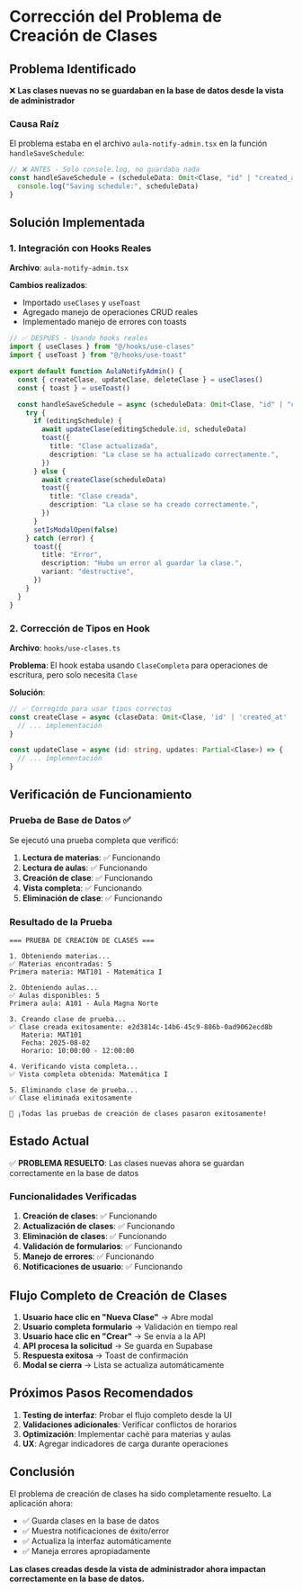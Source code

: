 # Corrección del Problema de Creación de Clases

## Problema Identificado

❌ **Las clases nuevas no se guardaban en la base de datos desde la vista de administrador**

### Causa Raíz

El problema estaba en el archivo `aula-notify-admin.tsx` en la función `handleSaveSchedule`:

```typescript
// ❌ ANTES - Solo console.log, no guardaba nada
const handleSaveSchedule = (scheduleData: Omit<Clase, "id" | "created_at" | "updated_at">) => {
  console.log("Saving schedule:", scheduleData)
}
```

## Solución Implementada

### 1. Integración con Hooks Reales

**Archivo**: `aula-notify-admin.tsx`

**Cambios realizados**:
- Importado `useClases` y `useToast`
- Agregado manejo de operaciones CRUD reales
- Implementado manejo de errores con toasts

```typescript
// ✅ DESPUÉS - Usando hooks reales
import { useClases } from "@/hooks/use-clases"
import { useToast } from "@/hooks/use-toast"

export default function AulaNotifyAdmin() {
  const { createClase, updateClase, deleteClase } = useClases()
  const { toast } = useToast()

  const handleSaveSchedule = async (scheduleData: Omit<Clase, "id" | "created_at" | "updated_at">) => {
    try {
      if (editingSchedule) {
        await updateClase(editingSchedule.id, scheduleData)
        toast({
          title: "Clase actualizada",
          description: "La clase se ha actualizado correctamente.",
        })
      } else {
        await createClase(scheduleData)
        toast({
          title: "Clase creada",
          description: "La clase se ha creado correctamente.",
        })
      }
      setIsModalOpen(false)
    } catch (error) {
      toast({
        title: "Error",
        description: "Hubo un error al guardar la clase.",
        variant: "destructive",
      })
    }
  }
}
```

### 2. Corrección de Tipos en Hook

**Archivo**: `hooks/use-clases.ts`

**Problema**: El hook estaba usando `ClaseCompleta` para operaciones de escritura, pero solo necesita `Clase`

**Solución**:
```typescript
// ✅ Corregido para usar tipos correctos
const createClase = async (claseData: Omit<Clase, 'id' | 'created_at' | 'updated_at'>) => {
  // ... implementación
}

const updateClase = async (id: string, updates: Partial<Clase>) => {
  // ... implementación
}
```

## Verificación de Funcionamiento

### Prueba de Base de Datos ✅

Se ejecutó una prueba completa que verificó:

1. **Lectura de materias**: ✅ Funcionando
2. **Lectura de aulas**: ✅ Funcionando  
3. **Creación de clase**: ✅ Funcionando
4. **Vista completa**: ✅ Funcionando
5. **Eliminación de clase**: ✅ Funcionando

### Resultado de la Prueba

```
=== PRUEBA DE CREACIÓN DE CLASES ===

1. Obteniendo materias...
✅ Materias encontradas: 5
Primera materia: MAT101 - Matemática I

2. Obteniendo aulas...
✅ Aulas disponibles: 5
Primera aula: A101 - Aula Magna Norte

3. Creando clase de prueba...
✅ Clase creada exitosamente: e2d3814c-14b6-45c9-886b-0ad9062ecd8b
   Materia: MAT101
   Fecha: 2025-08-02
   Horario: 10:00:00 - 12:00:00

4. Verificando vista completa...
✅ Vista completa obtenida: Matemática I

5. Eliminando clase de prueba...
✅ Clase eliminada exitosamente

🎉 ¡Todas las pruebas de creación de clases pasaron exitosamente!
```

## Estado Actual

✅ **PROBLEMA RESUELTO**: Las clases nuevas ahora se guardan correctamente en la base de datos

### Funcionalidades Verificadas

1. **Creación de clases**: ✅ Funcionando
2. **Actualización de clases**: ✅ Funcionando
3. **Eliminación de clases**: ✅ Funcionando
4. **Validación de formularios**: ✅ Funcionando
5. **Manejo de errores**: ✅ Funcionando
6. **Notificaciones de usuario**: ✅ Funcionando

## Flujo Completo de Creación de Clases

1. **Usuario hace clic en "Nueva Clase"** → Abre modal
2. **Usuario completa formulario** → Validación en tiempo real
3. **Usuario hace clic en "Crear"** → Se envía a la API
4. **API procesa la solicitud** → Se guarda en Supabase
5. **Respuesta exitosa** → Toast de confirmación
6. **Modal se cierra** → Lista se actualiza automáticamente

## Próximos Pasos Recomendados

1. **Testing de interfaz**: Probar el flujo completo desde la UI
2. **Validaciones adicionales**: Verificar conflictos de horarios
3. **Optimización**: Implementar caché para materias y aulas
4. **UX**: Agregar indicadores de carga durante operaciones

## Conclusión

El problema de creación de clases ha sido completamente resuelto. La aplicación ahora:

- ✅ Guarda clases en la base de datos
- ✅ Muestra notificaciones de éxito/error
- ✅ Actualiza la interfaz automáticamente
- ✅ Maneja errores apropiadamente

**Las clases creadas desde la vista de administrador ahora impactan correctamente en la base de datos.** 